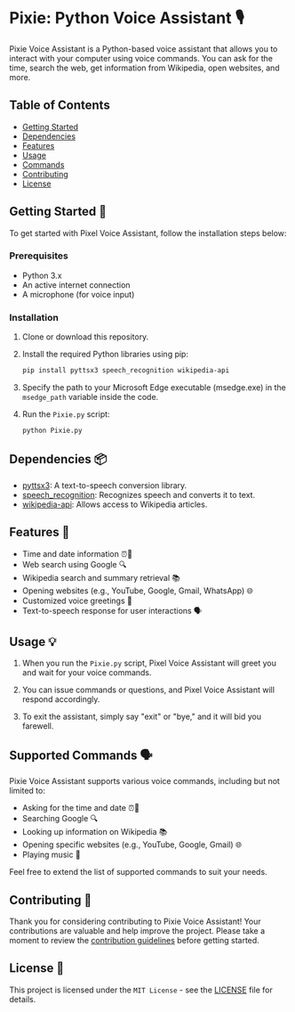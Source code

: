 # Pixie: Python Voice Assistant 🎙️

Pixie Voice Assistant is a Python-based voice assistant that allows you to interact with your computer using voice commands. You can ask for the time, search the web, get information from Wikipedia, open websites, and more.

## Table of Contents
- [Getting Started](#getting-started)
- [Dependencies](#dependencies)
- [Features](#features)
- [Usage](#usage)
- [Commands](#commands)
- [Contributing](#contributing)
- [License](#license)

## Getting Started 🚀

To get started with Pixel Voice Assistant, follow the installation steps below:

### Prerequisites

- Python 3.x
- An active internet connection
- A microphone (for voice input)

### Installation

1. Clone or download this repository.

2. Install the required Python libraries using pip:

   ```bash
   pip install pyttsx3 speech_recognition wikipedia-api
   ```

3. Specify the path to your Microsoft Edge executable (msedge.exe) in the `msedge_path` variable inside the code.

4. Run the `Pixie.py` script:

   ```bash
   python Pixie.py
   ```

## Dependencies 📦

- [pyttsx3](https://pypi.org/project/pyttsx3/): A text-to-speech conversion library.
- [speech_recognition](https://pypi.org/project/SpeechRecognition/): Recognizes speech and converts it to text.
- [wikipedia-api](https://pypi.org/project/Wikipedia-API/): Allows access to Wikipedia articles.

## Features 🌟

- Time and date information ⏰📅
- Web search using Google 🔍
- Wikipedia search and summary retrieval 📚
- Opening websites (e.g., YouTube, Google, Gmail, WhatsApp) 🌐
- Customized voice greetings 👋
- Text-to-speech response for user interactions 🗣️

## Usage 💡

1. When you run the `Pixie.py` script, Pixel Voice Assistant will greet you and wait for your voice commands.

2. You can issue commands or questions, and Pixel Voice Assistant will respond accordingly.

3. To exit the assistant, simply say "exit" or "bye," and it will bid you farewell.

## Supported Commands 🗣️

Pixie Voice Assistant supports various voice commands, including but not limited to:

- Asking for the time and date ⏰📅
- Searching Google 🔍
- Looking up information on Wikipedia 📚
- Opening specific websites (e.g., YouTube, Google, Gmail) 🌐
- Playing music 🎵

Feel free to extend the list of supported commands to suit your needs.

## Contributing 🤝

Thank you for considering contributing to Pixie Voice Assistant! Your contributions are valuable and help improve the project. Please take a moment to review the [contribution guidelines](CONTRIBUTING.md) before getting started.

## License 📜

This project is licensed under the `MIT License` - see the [LICENSE](LICENSE) file for details.
